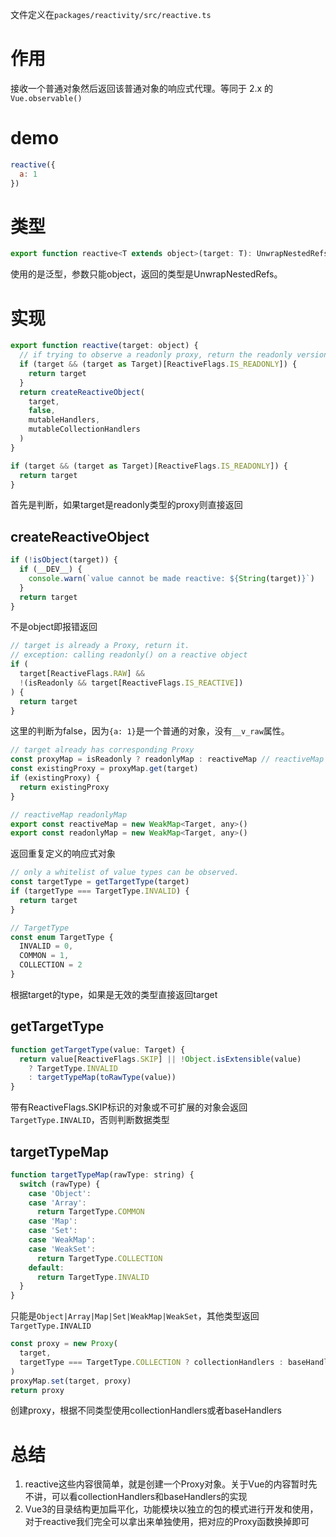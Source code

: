 文件定义在`packages/reactivity/src/reactive.ts`

# 作用

接收一个普通对象然后返回该普通对象的响应式代理。等同于 2.x 的 `Vue.observable()`

# demo

```js
reactive({
  a: 1
})
```

# 类型

```js
export function reactive<T extends object>(target: T): UnwrapNestedRefs<T>
```

使用的是泛型，参数只能object，返回的类型是UnwrapNestedRefs。

# 实现

```js
export function reactive(target: object) {
  // if trying to observe a readonly proxy, return the readonly version.
  if (target && (target as Target)[ReactiveFlags.IS_READONLY]) {
    return target
  }
  return createReactiveObject(
    target,
    false,
    mutableHandlers,
    mutableCollectionHandlers
  )
}
```

```js
if (target && (target as Target)[ReactiveFlags.IS_READONLY]) {
  return target
}
```

首先是判断，如果target是readonly类型的proxy则直接返回

## createReactiveObject

```js
if (!isObject(target)) {
  if (__DEV__) {
    console.warn(`value cannot be made reactive: ${String(target)}`)
  }
  return target
}
```

不是object即报错返回

```js
// target is already a Proxy, return it.
// exception: calling readonly() on a reactive object
if (
  target[ReactiveFlags.RAW] &&
  !(isReadonly && target[ReactiveFlags.IS_REACTIVE])
) {
  return target
}
```

这里的判断为false，因为`{a: 1}`是一个普通的对象，没有`__v_raw`属性。

```js
// target already has corresponding Proxy
const proxyMap = isReadonly ? readonlyMap : reactiveMap // reactiveMap
const existingProxy = proxyMap.get(target)
if (existingProxy) {
  return existingProxy
}

// reactiveMap readonlyMap
export const reactiveMap = new WeakMap<Target, any>()
export const readonlyMap = new WeakMap<Target, any>()
```

返回重复定义的响应式对象

```js
// only a whitelist of value types can be observed.
const targetType = getTargetType(target)
if (targetType === TargetType.INVALID) {
  return target
}

// TargetType
const enum TargetType {
  INVALID = 0,
  COMMON = 1,
  COLLECTION = 2
}
```

根据target的type，如果是无效的类型直接返回target

## getTargetType

```js
function getTargetType(value: Target) {
  return value[ReactiveFlags.SKIP] || !Object.isExtensible(value)
    ? TargetType.INVALID
    : targetTypeMap(toRawType(value))
}
```

带有ReactiveFlags.SKIP标识的对象或不可扩展的对象会返回`TargetType.INVALID`，否则判断数据类型

## targetTypeMap

```js
function targetTypeMap(rawType: string) {
  switch (rawType) {
    case 'Object':
    case 'Array':
      return TargetType.COMMON
    case 'Map':
    case 'Set':
    case 'WeakMap':
    case 'WeakSet':
      return TargetType.COLLECTION
    default:
      return TargetType.INVALID
  }
}
```

只能是`Object|Array|Map|Set|WeakMap|WeakSet`，其他类型返回`TargetType.INVALID`

```js
const proxy = new Proxy(
  target,
  targetType === TargetType.COLLECTION ? collectionHandlers : baseHandlers
)
proxyMap.set(target, proxy)
return proxy
```

创建proxy，根据不同类型使用collectionHandlers或者baseHandlers

# 总结

1. reactive这些内容很简单，就是创建一个Proxy对象。关于Vue的内容暂时先不讲，可以看collectionHandlers和baseHandlers的实现
2. Vue3的目录结构更加扁平化，功能模块以独立的包的模式进行开发和使用，对于reactive我们完全可以拿出来单独使用，把对应的Proxy函数换掉即可

